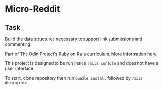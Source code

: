 # Micro-Reddit

## Task
Build the data structures necessary to support link submissions and commenting

Part of [The Odin Project's](https://www.theodinproject.com) Ruby on Rails curriculum. More information [here](https://www.theodinproject.com/courses/ruby-on-rails/lessons/building-with-active-record)

This project is designed to be run inside `rails console` and does not have a user interface.

To start, clone repository then run `bundle install` followed by `rails db:migrate`